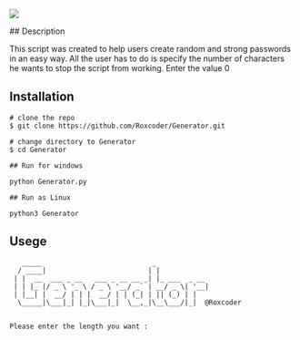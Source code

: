 <p align=center>

<a target="_blank" href="https://www.python.org/downloads/" title="Python version"><img src="https://img.shields.io/badge/python-%3E=_3.6-green.svg"></a>

</p>
## Description

This script was created to help users create random and strong passwords in an easy way. All the user has to do is specify the number of characters he wants to stop the script from working. Enter the value 0

## Installation 

```console
# clone the repo
$ git clone https://github.com/Roxcoder/Generator.git

# change directory to Generator
$ cd Generator

## Run for windows

python Generator.py

## Run as Linux

python3 Generator

```

## Usege 

```console
   _____                           _                     
  / ____|                         | |                    
 | |  __  ___ _ __   ___ _ __ __ _| |_ ___  _ __         
 | | |_ |/ _ \ '_ \ / _ \ '__/ _` | __/ _ \| '__|        
 | |__| |  __/ | | |  __/ | | (_| | || (_) | |           
  \_____|\___|_| |_|\___|_|  \__,_|\__\___/|_|  @Roxcoder


Please enter the length you want :
```